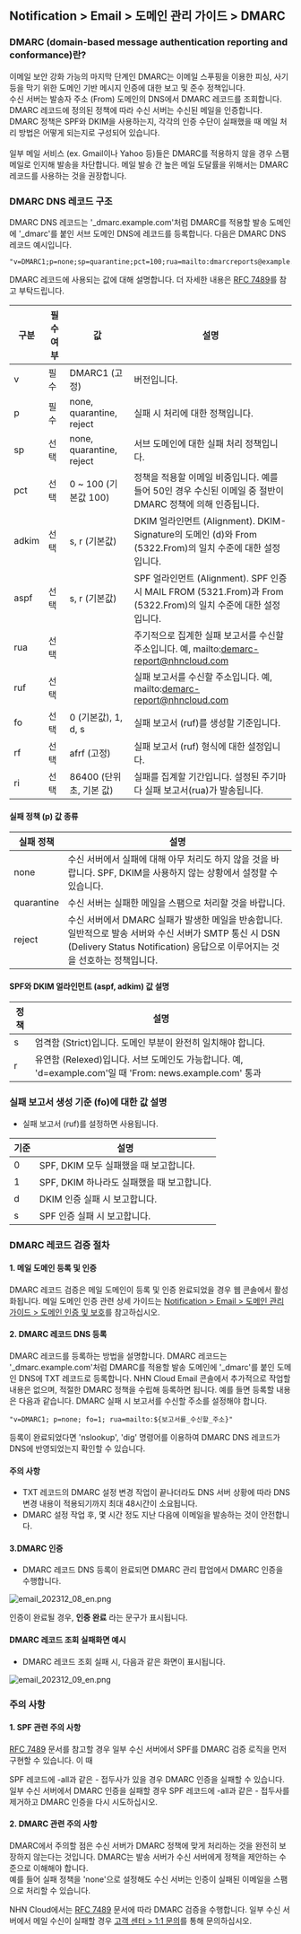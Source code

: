 ## Notification > Email > 도메인 관리 가이드 > DMARC

### DMARC (domain-based message authentication reporting and conformance)란?

이메일 보안 강화 가능의 마지막 단계인 DMARC는 이메일 스푸핑을 이용한 피싱, 사기 등을 막기 위한 도메인 기반 메시지 인증에 대한 보고 및 준수 정책입니다. 
<br>수신 서버는 발송자 주소 (From) 도메인의 DNS에서 DMARC 레코드를 조회합니다. DMARC 레코드에 정의된 정책에 따라 수신 서버는 수신된 메일을 인증합니다. DMARC 정책은 SPF와 DKIM을 사용하는지, 각각의 인증 수단이 실패했을 때 메일 처리 방법은 어떻게 되는지로 구성되어 있습니다. 
<br><br>일부 메일 서비스 (ex. Gmail이나 Yahoo 등)들은 DMARC를 적용하지 않을 경우 스팸 메일로 인지해 발송을 차단합니다. 메일 발송 간 높은 메일 도달률을 위해서는 DMARC 레코드를 사용하는 것을 권장합니다.

### DMARC DNS 레코드 구조

DMARC DNS 레코드는 '_dmarc.example.com'처럼 DMARC를 적용할 발송 도메인에 '_dmarc'를 붙인 서브 도메인 DNS에 레코드를 등록합니다.
다음은 DMARC DNS 레코드 예시입니다.

```
"v=DMARC1;p=none;sp=quarantine;pct=100;rua=mailto:dmarcreports@example.com;"
```

DMARC 레코드에 사용되는 값에 대해 설명합니다. 더 자세한 내용은 [RFC 7489](https://www.ietf.org/rfc/rfc7489.txt)를 참고 부탁드립니다.

| 구분 | 필수 여부 | 값                        | 설명                                                                                        |
| --- | ----- |--------------------------|-------------------------------------------------------------------------------------------|
| v | 필수 | DMARC1 (고정)              | 버전입니다.                                                                                    |
| p | 필수 | none, quarantine, reject | 실패 시 처리에 대한 정책입니다.                                                                        |
| sp | 선택 | none, quarantine, reject | 서브 도메인에 대한 실패 처리 정책입니다.                                                                   |
| pct | 선택 | 0 \~ 100 (기본값 100)       | 정책을 적용할 이메일 비중입니다. 예를 들어 50인 경우 수신된 이메일 중 절반이 DMARC 정책에 의해 인증됩니다.                         |
| adkim | 선택 | s, r (기본값)               | DKIM 얼라인먼트 (Alignment). DKIM-Signature의 도메인 (d)와 From (5322.From)의 일치 수준에 대한 설정입니다.       |
| aspf | 선택 | s, r (기본값)               | SPF 얼라인먼트 (Alignment). SPF 인증 시 MAIL FROM (5321.From)과 From (5322.From)의 일치 수준에 대한 설정입니다. |
| rua | 선택 |                          | 주기적으로 집계한 실패 보고서를 수신할 주소입니다. 예, mailto:demarc-report@nhncloud.com                         |
| ruf | 선택 |                          | 실패 보고서를 수신할 주소입니다. 예, mailto:demarc-report@nhncloud.com                                   |
| fo | 선택 | 0 (기본값), 1, d, s         | 실패 보고서 (ruf)를 생성할 기준입니다.                                                                  |
| rf | 선택 | afrf (고정)                | 실패 보고서 (ruf) 형식에 대한 설정입니다.                                                                |
| ri | 선택 | 86400 (단위 초, 기본 값)       | 실패를 집계할 기간입니다. 설정된 주기마다 실패 보고서(rua)가 발송됩니다.                                               |

#### 실패 정책 (p) 값 종류

| 실패 정책 | 설명                                                                                                                          |
| ----- |-----------------------------------------------------------------------------------------------------------------------------|
| none | 수신 서버에서 실패에 대해 아무 처리도 하지 않을 것을 바랍니다. SPF, DKIM을 사용하지 않는 상황에서 설정할 수 있습니다.                                                    |
| quarantine | 수신 서버는 실패한 메일을 스팸으로 처리할 것을 바랍니다.                                                                                            |
| reject | 수신 서버에서 DMARC 실패가 발생한 메일을 반송합니다. 일반적으로 발송 서버와 수신 서버가 SMTP 통신 시 DSN (Delivery Status Notification) 응답으로 이루어지는 것을 선호하는 정책입니다. |

#### SPF와 DKIM 얼라인먼트 (aspf, adkim) 값 설명

| 정책 | 설명                                                                                 |
| --- |------------------------------------------------------------------------------------|
| s | 엄격함 (Strict)입니다. 도메인 부분이 완전히 일치해야 합니다.                                             |
| r | 유연함 (Relexed)입니다. 서브 도메인도 가능합니다. 예, 'd=example.com'일 때 'From: news.example.com' 통과 |

### 실패 보고서 생성 기준 (fo)에 대한 값 설명
- 실패 보고서 (ruf)를 설정하면 사용됩니다.

| 기준 | 설명 |
| --- | --- |
| 0 | SPF, DKIM 모두 실패했을 때 보고합니다. |
| 1 | SPF, DKIM 하나라도 실패했을 때 보고합니다. |
| d | DKIM 인증 실패 시 보고합니다. |
| s | SPF 인증 실패 시 보고합니다. |

### DMARC 레코드 검증 절차
#### 1. 메일 도메인 등록 및 인증
DMARC 레코드 검증은 메일 도메인이 등록 및 인증 완료되었을 경우 웹 콘솔에서 활성화됩니다.
메일 도메인 인증 관련 상세 가이드는 [Notification > Email > 도메인 관리 가이드 > 도메인 인증 및 보호](https://docs.nhncloud.com/en/Notification/Email/en/domain-verification/)를 참고하십시오.

#### 2. DMARC 레코드 DNS 등록
DMARC 레코드를 등록하는 방법을 설명합니다.
DMARC 레코드는 '_dmarc.example.com'처럼 DMARC를 적용할 발송 도메인에 '_dmarc'를 붙인 도메인 DNS에 TXT 레코드로 등록합니다. NHN Cloud Email 콘솔에서 추가적으로 작업할 내용은 없으며, 적절한 DMARC 정책을 수립해 등록하면 됩니다.
예를 들면 등록할 내용은 다음과 같습니다. DMARC 실패 시 보고서를 수신할 주소를 설정해야 합니다.

```
"v=DMARC1; p=none; fo=1; rua=mailto:${보고서를_수신할_주소}"
```

등록이 완료되었다면 'nslookup', 'dig' 명령어를 이용하여 DMARC DNS 레코드가 DNS에 반영되었는지 확인할 수 있습니다.

#### 주의 사항
- TXT 레코드의 DMARC 설정 변경 작업이 끝나더라도 DNS 서버 상황에 따라 DNS 변경 내용이 적용되기까지 최대 48시간이 소요됩니다.
- DMARC 설정 작업 후, 몇 시간 정도 지난 다음에 이메일을 발송하는 것이 안전합니다.

#### 3.DMARC 인증 
- DMARC 레코드 DNS 등록이 완료되면 DMARC 관리 팝업에서 DMARC 인증을 수행합니다.

![email_202312_08_en.png](https://kr1-api-object-storage.nhncloudservice.com/v1/AUTH_2acdfabf4efe4efc8a04c00b348110c9/cdn_origin/prod_email/email_202312_08_en.png)

인증이 완료될 경우, **인증 완료** 라는 문구가 표시됩니다.

#### DMARC 레코드 조회 실패화면 예시
- DMARC 레코드 조회 실패 시, 다음과 같은 화면이 표시됩니다.

![email_202312_09_en.png](https://kr1-api-object-storage.nhncloudservice.com/v1/AUTH_2acdfabf4efe4efc8a04c00b348110c9/cdn_origin/prod_email/email_202312_09_en.png)


### 주의 사항
#### 1. SPF 관련 주의 사항
[RFC 7489](https://www.ietf.org/rfc/rfc7489.txt) 문서를 참고할 경우 일부 수신 서버에서 SPF를 DMARC 검증 로직을 먼저 구현할 수 있습니다. 이 때

SPF 레코드에 -all과 같은 - 접두사가 있을 경우 DMARC 인증을 실패할 수 있습니다. 일부 수신 서버에서 DMARC 인증을 실패할 경우 SPF 레코드에 -all과 같은 - 접두사를 제거하고 DMARC 인증을 다시 시도하십시오.

#### 2. DMARC 관련 주의 사항
DMARC에서 주의할 점은 수신 서버가 DMARC 정책에 맞게 처리하는 것을 완전히 보장하지 않는다는 것입니다. DMARC는 발송 서버가 수신 서버에게 정책을 제안하는 수준으로 이해해야 합니다.
<br> 예를 들어 실패 정책을 'none'으로 설정해도 수신 서버는 인증이 실패된 이메일을 스팸으로 처리할 수 있습니다.

NHN Cloud에서는 [RFC 7489](https://www.ietf.org/rfc/rfc7489.txt) 문서에 따라 DMARC 검증을 수행합니다. 일부 수신 서버에서 메일 수신이 실패할 경우 [고객 센터 > 1:1 문의](https://www.nhncloud.com/kr/support/inquiry)를 통해 문의하십시오.

